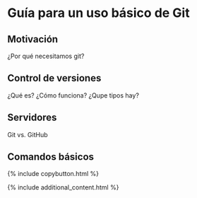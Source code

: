 # Guía para un uso básico de Git

## Motivación

¿Por qué necesitamos git?

## Control de versiones

¿Qué es?
¿Cómo funciona?
¿Qupe tipos hay?

## Servidores

Git vs. GitHub

## Comandos básicos

<object data='./git-cheat-sheet.pdf' type='application/pdf' width='100%'>
</object>
{% include copybutton.html %}

{% include additional_content.html %}
